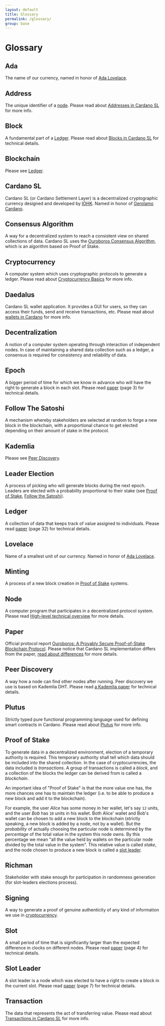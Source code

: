 ```yaml
---
layout: default
title: Glossary
permalink: /glossary/
group: base
---
```


[//]: # (Reviewed at d0d6c2fedefb642744a24b4b0a6d8d7ad11532f6)

# Glossary

## Ada

The name of our currency, named in honor of [Ada Lovelace](https://en.wikipedia.org/wiki/Ada_Lovelace).

## Address

The unique identifier of a [node](#node). Please read about [Addresses in Cardano SL](/cardano/addresses/) for more info.

## Block

A fundamental part of a [Ledger](#ledger). Please read about [Blocks in Cardano SL](/technical/blocks/) for technical details.

## Blockchain

Please see [Ledger](#ledger).

## Cardano SL

Cardano SL (or Cardano Settlement Layer) is a decentralized cryptographic currency designed
and developed by [IOHK](https://iohk.io/team). Named in honor of [Gerolamo Cardano](https://en.wikipedia.org/wiki/Gerolamo_Cardano).

## Consensus Algorithm

A way for a decentralized system to reach a consistent view on shared
collections of data. Cardano SL uses the [Ouroboros Consensus
Algorithm](/cardano/proof-of-stake/), which is an algorithm based on
Proof of Stake.

## Cryptocurrency

A computer system which uses cryptographic protocols to generate a ledger. Please
read about [Cryptocurrency Basics](/introduction/#cryptocurrency-basics) for more info.

## Daedalus

Cardano SL wallet application. It provides a GUI for users, so they can access their funds, send and receive transactions, etc. Please read about [wallets in Cardano](/technical/wallets/) for more info.

## Decentralization

A notion of a computer system operating through interaction of independent
nodes. In case of maintaining a shared data collection such as a ledger, a
consensus is required for consistency and reliability of data.

## Epoch

A bigger period of time for which we know in advance who will have the right
to generate a block in each slot. Please read [paper](#paper) (page 3) for technical details.

## Follow The Satoshi

A mechanism whereby stakeholders are selected at random to forge a new block in
the blockchain, with a proportional chance to get elected depending on their
amount of stake in the protocol.

## Kademlia

Please see [Peer Discovery](#peer-discovery).

## Leader Election

A process of picking who will generate blocks during the next epoch. Leaders are
elected with a probability proportional to their stake (see
[Proof of Stake](#proof-of-stake), [Follow the Satoshi](#follow-the-satoshi)).

## Ledger

A collection of data that keeps track of value assigned to individuals. Please
read [paper](#paper) (page 32) for technical details.

## Lovelace

Name of a smallest unit of our currency. Named in honor of [Ada Lovelace](https://en.wikipedia.org/wiki/Ada_Lovelace).

## Minting

A process of a new block creation in [Proof of Stake](/introduction/#proof-of-stake-and-minting) systems.

## Node

A computer program that participates in a decentralized protocol system. Please
read [High-level technical overview](/technical/#high-level-overview) for more details.

## Paper

Official protocol report [Ouroboros: A Provably Secure Proof-of-Stake Blockchain Protocol](https://eprint.iacr.org/2016/889).
Please notice that Cardano SL implementation differs from the paper, [read about differences](/cardano/differences/) for more details.

## Peer Discovery

A way how a node can find other nodes after running. Peer discovery we use is based on Kademlia DHT. Please read [a Kademlia paper](https://pdos.csail.mit.edu/~petar/papers/maymounkov-kademlia-lncs.pdf) for technical details.

## Plutus

Strictly typed pure functional programming language used for defining smart contracts in Cardano. Please read about [Plutus](/technical/plutus/introduction/) for more info.

## Proof of Stake

To generate data in a decentralized environment, election of a temporary
authority is required. This temporary authority shall tell which data should
be included into the shared collection. In the case of cryptocurrencies,
the data included is _transactions_. A group of transactions is called
a _block_, and a collection of the blocks the ledger can be derived from is
called a _blockchain_.

An important idea of "Proof of Stake" is that the more value one has, the
more chances one has to maintain the ledger (i.e. to be able to produce
a new block and add it to the blockchain).

For example, the user _Alice_ has some money in her wallet, let's say
`12` units, and the user _Bob_ has `10` units in his wallet. Both Alice' wallet
and Bob's wallet can be chosen to add a new block to the blockchain
(strictly speaking, a new block is added by a node, not by a wallet).
But the _probability_ of actually choosing the particular node
is determined by the _percentage_ of the total value in the system this node
owns. By this percentage we mean "all the value held by wallets on the particular
node divided by the total value in the system". This relative value is called
_stake_, and the node chosen to produce a new block is called a [slot leader](#slot-leader).

## Richman

Stakeholder with stake enough for participation in randomness generation (for slot-leaders elections process).

## Signing

A way to generate a proof of genuine authenticity of any kind of information we use in [cryptocurrency](#cryptocurrency).

## Slot

A small period of time that is significantly larger than the expected difference
in clocks on different nodes. Please read [paper](#paper) (page 4) for technical details.

## Slot Leader

A slot leader is a node which was elected to have a right to create a block in the current slot.
Please read [paper](#paper) (page 7) for technical details.

## Transaction

The data that represents the act of transferring value. Please read about
[Transactions in Cardano SL](/cardano/transactions/) for more info.
